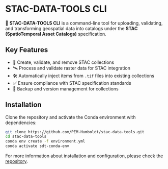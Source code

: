 # STAC-DATA-TOOLS CLI

🚀 **STAC-DATA-TOOLS CLI** is a command-line tool for uploading, validating, and transforming geospatial data into catalogs under the **STAC (SpatioTemporal Asset Catalogs)** specification.

## Key Features

- 📂 Create, validate, and remove STAC collections
- 🛰️ Process and validate raster data for STAC integration
- 🛠️ Automatically inject items from `.tif` files into existing collections
- ✅ Ensure compliance with STAC specification standards
- 💾 Backup and version management for collections

## Installation

Clone the repository and activate the Conda environment with dependencies:

```bash
git clone https://github.com/PEM-Humboldt/stac-data-tools.git
cd stac-data-tools
conda env create -f environment.yml
conda activate sdt-conda-env
```

For more information about installation and configuration, please check the [repository](https://github.com/PEM-Humboldt/stac-data-tools).